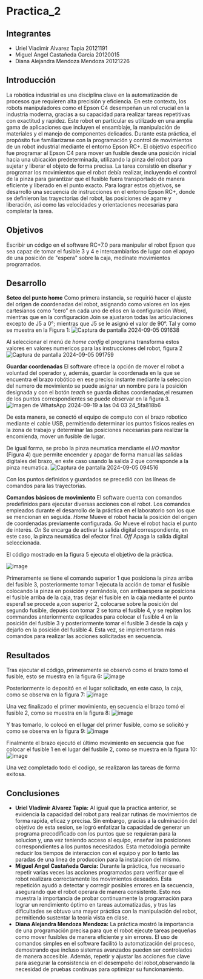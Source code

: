 # Practica_2

## Integrantes
- Uriel Vladimir Alvarez Tapia 20121191
- Miguel Angel Castañeda Garcia 20120015
- Diana Alejandra Mendoza Mendoza 20121226

## Introducción 
La robótica industrial es una disciplina clave en la automatización de procesos que requieren alta precisión y eficiencia. En este contexto, los robots manipuladores como el Epson C4 desempeñan un rol crucial en la industria moderna, gracias a su capacidad para realizar tareas repetitivas con exactitud y rapidez. Este robot en particular es utilizado en una amplia gama de aplicaciones que incluyen el ensamblaje, la manipulación de materiales y el manejo de componentes delicados.
Durante esta práctica, el propósito fue familiarizarse con la programación y control de movimientos de un robot industrial mediante el entorno Epson RC+. El objetivo específico fue programar al Epson C4 para mover un fusible desde una posición inicial hacia una ubicación predeterminada, utilizando la pinza del robot para sujetar y liberar el objeto de forma precisa. La tarea consistió en diseñar y programar los movimientos que el robot debía realizar, incluyendo el control de la pinza para garantizar que el fusible fuera transportado de manera eficiente y liberado en el punto exacto.
Para lograr estos objetivos, se desarrolló una secuencia de instrucciones en el entorno Epson RC+, donde se definieron las trayectorias del robot, las posiciones de agarre y liberación, así como las velocidades y orientaciones necesarias para completar la tarea.

## Objetivos
Escribir un código en el software RC+7.0 para manipular el robot Epson que sea capaz de tomar el fusible 3 y 4 e intercambiarlos de lugar con el apoyo de una posición de "espera" sobre la caja, medinate movimientos programados.



## Desarrollo
**Seteo del punto home**
Como primera instancia, se requirió hacer el ajuste del origen de coordenadas del robot, asignando como valores en los ejes cartesianos como “cero” en cada uno de ellos en la configuración Word, mientras que en la configuración Join se ajustaron todas las articulaciones excepto de J5 a 0°; mientras que J5 se le asignó el valor de 90°. Tal y como se muestra en la Figura 1:
![Captura de pantalla 2024-09-05 091638](https://github.com/user-attachments/assets/98850b11-6703-48b5-8896-c5016be9ff65)

Al seleccionar el menú de *home config* el programa transforma estos valores en valores numericos para las instrucciones del robot, figura 2
![Captura de pantalla 2024-09-05 091759](https://github.com/user-attachments/assets/29769186-b020-4dc9-9251-08bfc62e7b8d)

**Guardar coordenadas** 
El software ofrece la opción de mover el robot a voluntad del operador y, además, guardar la coordenada en la que se encuentra el brazo robótico en ese preciso instante mediante la seleccion del numero de movimiento se puede asignar un nombre para la posición designada y con el botón *teach* se guarda dichas coordenadas,el resumen de los puntos correspondientes se puede observar en la figura 3.
![Imagen de WhatsApp 2024-09-19 a las 04 03 24_5fa818b6](https://github.com/user-attachments/assets/bd0f5ca7-4824-4883-99b5-d4bf37df7b4d)


De esta manera, se conectó el equipo de computo con el brazo robotico mediante el cable USB, permitiendo determinar los puntos fisicos reales en la zona de trabajo y determinar las posiciones necesarias para realizar la encomienda, mover un fusible de lugar.

De igual forma, se probo la pinza neumatica mendiante el *I/O monitor* (Figura 4) que permite encender y apagar de forma manual las salidas digitales del brazo, en este caso usando la salida 2 que corresponde a la pinza neumatica.
![Captura de pantalla 2024-09-05 094516](https://github.com/user-attachments/assets/24170739-ca5b-4780-8588-a33f4b842dfa)

Con los puntos definidos y guardados se precedió con las líneas de comandos para las trayectorias. 

**Comandos básicos de movimiento**
El software cuenta con comandos predefinidos para ejecutar diversas acciones con el robot. Los comandos empleados durante el desarrollo de la práctica en el laboratorio son los que se mencionan en seguida. 
*Home* Mueve el robot hacia la posición del origen de coordenadas previamente configurada.
*Go* Mueve el robot hacia el punto de interés.
*On* Se encarga de activar la salida digital correspondiente, en este caso, la pinza neumática del efector final.
*Off* Apaga la salida digital seleccionada.

El código mostrado en la figura 5 ejecuta el objetivo de la práctica.

![image](https://github.com/user-attachments/assets/9c242315-197f-4176-a0f3-990944fc270f)

Primeramente se tiene el comando superior 1 que posiciona la pinza arriba del fusible 3, posteriormente tomar 1 ejecuta la acción de tomar el fusible colocando la pinza en posición y cerrándola, con arribaespera se posiciona el fusible arriba de la caja, tras dejar el fusible en la caja mediante el punto espera1 se procede a,con superior 2, colocarse sobre la posición del segundo fusible, depués con tomar 2 se toma el fusible 4, y se repiten los commandos anteriormente explicados para colocar el fusible 4 en la posición del fusible 3 y posteriormente tomar el fusible 3 desde la caja y dejarlo en la posición del fusible 4. 
Esta vez, se implementaron más comandos para realizar las acciones solicitadas en secuencia.


## Resultados
Tras ejecutar el código, primeramente se observó como el brazo tomó el fusible, esto se muestra en la figura 6:
![image](https://github.com/user-attachments/assets/b04a079e-a2ca-4c72-a3e1-9ac5f90cdc9a)

Posteriormente lo depositó en el lugar solicitado, en este caso, la caja, como se observa en la figura 7:
![image](https://github.com/user-attachments/assets/e6d3ebfc-8e08-4eb7-b6aa-37925a868a57)

Una vez finalizado el primer movimiento, en secuencia el brazo tomó el fusible 2, como se muestra en la figura 8:
![image](https://github.com/user-attachments/assets/b2dceb6c-10bb-4c30-85b3-ca4cf7c31ad7)

Y tras tomarlo, lo colocó en el lugar del primer fusible, como se solicitó y como se observa en la figura 9:
![image](https://github.com/user-attachments/assets/2e5b273e-3a97-49a2-9bd7-9fe1b7afbfcd)

Finalmente el brazo ejecutó el último movimiento en secuencia que fue colocar el fusible 1 en el lugar del fusbile 2, como se muestra en la figura 10:
![image](https://github.com/user-attachments/assets/db1dfa18-f459-4642-aa15-06f711ee9ff8)

Una vez completado todo el codigo, se realizaron las tareas de forma exitosa.

## Conclusiones
- **Uriel Vladimir Alvarez Tapia:** Al igual que la practica anterior, se evidencia la capacidad del robot para realizar rutinas de movimientos de forma rapida, eficaz y precisa. Sin embargo, gracias a la culminación del objetivo de esta sesion, se logró enfatizar la capacidad de generar un programa precodificado con los puntos que se requieran para la solucion y, una vez teniendo acceso al equipo, enseñar las posiciones correspondientes a los puntos necesitados. Esta metodologia permite reducir los tiempos de interaccion con el equipo y por lo tanto las paradas de una linea de produccion para la instalacion del mismo.
- **Miguel Angel Castañeda Garcia:** Durante la práctica, fue necesario repetir varias veces las acciones programadas para verificar que el robot realizara correctamente los movimientos deseados. Esta repetición ayudó a detectar y corregir posibles errores en la secuencia, asegurando que el robot operara de manera consistente. Esto nos muestra la importancia de probar continuamente la programación para lograr un rendimiento óptimo en tareas automatizadas, y tras las dificultades se obtuvo una mayor práctica con la manipulación del robot, permitiendo sustentar la teoría vista en clase.
- **Diana Alejandra Mendoza Mendoza:** La práctica mostró la importancia de una programación precisa para que el robot ejecute tareas pequeñas como mover fusibles de manera eficiente y sin errores. El uso de comandos simples en el software facilitó la automatización del proceso, demostrando que incluso sistemas avanzados pueden ser controlados de manera accesible. Además, repetir y ajustar las acciones fue clave para asegurar la consistencia en el desempeño del robot,observando la necesidad de pruebas continuas para optimizar su funcionamiento.









